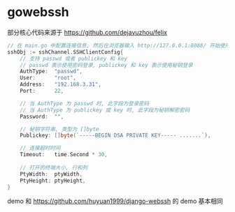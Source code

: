 # gowebssh

部分核心代码来源于 https://github.com/dejavuzhou/felix

```go
// 在 main.go 中配置连接信息, 然后在浏览器输入 http://127.0.0.1:8088/ 开始使用 websocket
sshObj := sshChannel.SSHClientConfig{
    // 支持 passwd 或者 publickey 和 key
    // passwd 表示使用密码登录, publickey 和 key 表示使用秘钥登录
    AuthType:  "passwd",   
    User:      "root",
    Address:   "192.168.3.31",
    Port:      22,

    // 当 AuthType 为 passwd 时, 此字段为登录密码 
    // 当 AuthType 为 publickey 或 key 时, 此字段为秘钥解密密码
    Password:  "",

    // 秘钥字符串, 类型为 []byte
    Publickey: []byte(`-----BEGIN DSA PRIVATE KEY----- .......`),

    // 连接超时时间
    Timeout:   time.Second * 30,
    
    // 打开的终端大小, 行和列
    PtyWidth:  ptyWidth,
    PtyHeight: ptyHeight,
}
```

demo 和 https://github.com/huyuan1999/django-webssh 的 demo 基本相同